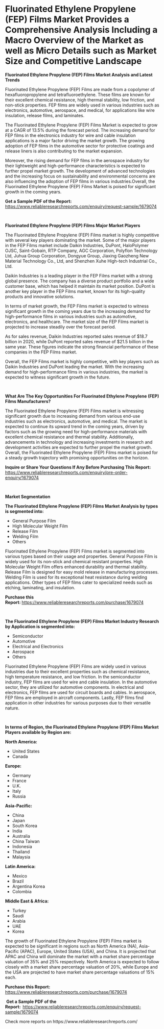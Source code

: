 <p><h1>Fluorinated Ethylene Propylene (FEP) Films Market Provides a Comprehensive Analysis Including a Macro Overview of the Market as well as Micro Details such as Market Size and Competitive Landscape</h1></p><p><strong>Fluorinated Ethylene Propylene (FEP) Films Market Analysis and Latest Trends</strong></p>
<p><p>Fluorinated Ethylene Propylene (FEP) Films are made from a copolymer of hexafluoropropylene and tetrafluoroethylene. These films are known for their excellent chemical resistance, high thermal stability, low friction, and non-stick properties. FEP films are widely used in various industries such as electronics, automotive, aerospace, and medical, for applications like wire insulation, release films, and laminates.</p><p>The Fluorinated Ethylene Propylene (FEP) Films Market is expected to grow at a CAGR of 13.5% during the forecast period. The increasing demand for FEP films in the electronics industry for wire and cable insulation applications is a major factor driving the market growth. The growing adoption of FEP films in the automotive sector for protective coatings and release liners is also contributing to the market expansion.</p><p>Moreover, the rising demand for FEP films in the aerospace industry for their lightweight and high-performance characteristics is expected to further propel market growth. The development of advanced technologies and the increasing focus on sustainability and environmental concerns are also influencing the adoption of FEP films in various industries.Overall, the Fluorinated Ethylene Propylene (FEP) Films Market is poised for significant growth in the coming years.</p></p>
<p><strong>Get a Sample PDF of the Report:&nbsp;</strong> <a href="https://www.reliableresearchreports.com/enquiry/request-sample/1679074">https://www.reliableresearchreports.com/enquiry/request-sample/1679074</a></p>
<p>&nbsp;</p>
<p><strong>Fluorinated Ethylene Propylene (FEP) Films Major Market Players</strong></p>
<p><p>The Fluorinated Ethylene Propylene (FEP) Films market is highly competitive with several key players dominating the market. Some of the major players in the FEP Films market include Daikin Industries, DuPont, HaloPolymer OJSC, Saint-Gobain, RTP Company, AGC Corporation, Polyflon Technology Ltd, Juhua Group Corporation, Dongyue Group, Jiaxing Gaozheng New Material Technology Co., Ltd, and Shenzhen Xuhe High-tech Industrial Co., Ltd.</p><p>Daikin Industries is a leading player in the FEP Films market with a strong global presence. The company has a diverse product portfolio and a wide customer base, which has helped it maintain its market position. DuPont is another key player in the FEP Films market, known for its high-quality products and innovative solutions.</p><p>In terms of market growth, the FEP Films market is expected to witness significant growth in the coming years due to the increasing demand for high-performance films in various industries such as automotive, electronics, and healthcare. The market size of the FEP Films market is projected to increase steadily over the forecast period.</p><p>As for sales revenue, Daikin Industries reported sales revenue of $18.7 billion in 2020, while DuPont reported sales revenue of $21.5 billion in the same year. These figures indicate the strong financial performance of these companies in the FEP Films market.</p><p>Overall, the FEP Films market is highly competitive, with key players such as Daikin Industries and DuPont leading the market. With the increasing demand for high-performance films in various industries, the market is expected to witness significant growth in the future.</p></p>
<p>&nbsp;</p>
<p><strong>What Are The Key Opportunities For Fluorinated Ethylene Propylene (FEP) Films Manufacturers?</strong></p>
<p><p>The Fluorinated Ethylene Propylene (FEP) Films market is witnessing significant growth due to increasing demand from various end-use industries such as electronics, automotive, and medical. The market is expected to continue its upward trend in the coming years, driven by factors such as the growing need for high-performance materials with excellent chemical resistance and thermal stability. Additionally, advancements in technology and increasing investments in research and development activities are expected to further propel the market growth. Overall, the Fluorinated Ethylene Propylene (FEP) Films market is poised for a steady growth trajectory with promising opportunities on the horizon.</p></p>
<p><strong>Inquire or Share Your Questions If Any Before Purchasing This Report:</strong> <a href="https://www.reliableresearchreports.com/enquiry/pre-order-enquiry/1679074">https://www.reliableresearchreports.com/enquiry/pre-order-enquiry/1679074</a></p>
<p>&nbsp;</p>
<p><strong>Market Segmentation</strong></p>
<p><strong>The Fluorinated Ethylene Propylene (FEP) Films Market Analysis by types is segmented into:</strong></p>
<p><ul><li>General Purpose Film</li><li>High Molecular Weight Film</li><li>Release Film</li><li>Welding Film</li><li>Others</li></ul></p>
<p><p>Fluorinated Ethylene Propylene (FEP) Films market is segmented into various types based on their usage and properties. General Purpose Film is widely used for its non-stick and chemical resistant properties. High Molecular Weight Film offers enhanced durability and thermal stability. Release Film is designed for easy mold release in manufacturing processes. Welding Film is used for its exceptional heat resistance during welding applications. Other types of FEP films cater to specialized needs such as etching, laminating, and insulation.</p></p>
<p><strong>Purchase this Report:&nbsp;</strong><a href="https://www.reliableresearchreports.com/purchase/1679074">https://www.reliableresearchreports.com/purchase/1679074</a></p>
<p>&nbsp;</p>
<p><strong>The Fluorinated Ethylene Propylene (FEP) Films Market Industry Research by Application is segmented into:</strong></p>
<p><ul><li>Semiconductor</li><li>Automotive</li><li>Electrical and Electronics</li><li>Aerospace</li><li>Others</li></ul></p>
<p><p>Fluorinated Ethylene Propylene (FEP) Films are widely used in various industries due to their excellent properties such as chemical resistance, high temperature resistance, and low friction. In the semiconductor industry, FEP films are used for wire and cable insulation. In the automotive sector, they are utilized for automotive components. In electrical and electronics, FEP films are used for circuit boards and cables. In aerospace, FEP films are employed in aircraft components. Lastly, FEP films find application in other industries for various purposes due to their versatile nature.</p></p>
<p>&nbsp;</p>
<p><strong>In terms of Region, the Fluorinated Ethylene Propylene (FEP) Films Market Players available by Region are:</strong></p>
<p>
    <p> <strong> North America: </strong>
        <ul>
            <li>United States</li>
            <li>Canada</li>
        </ul>
        </p> 
    <p> <strong> Europe: </strong>
        <ul>
            <li>Germany</li>
            <li>France</li>
            <li>U.K.</li>
            <li>Italy</li>
            <li>Russia</li>
        </ul>
        </p> 
    <p> <strong> Asia-Pacific: </strong>
        <ul>
            <li>China</li>
            <li>Japan</li>
            <li>South Korea</li>
            <li>India</li>
            <li>Australia</li>
            <li>China Taiwan</li>
            <li>Indonesia</li>
            <li>Thailand</li>
            <li>Malaysia</li>
        </ul>
        </p> 
    <p> <strong> Latin America: </strong>
        <ul>
            <li>Mexico</li>
            <li>Brazil</li>
            <li>Argentina Korea</li>
            <li>Colombia</li>
        </ul>
        </p> 
    <p> <strong> Middle East & Africa: </strong>
        <ul>
            <li>Turkey</li>
            <li>Saudi</li>
            <li>Arabia</li>
            <li>UAE</li>
            <li>Korea</li>
        </ul>
    </p>
    </p>
<p><p>The growth of Fluorinated Ethylene Propylene (FEP) Films market is expected to be significant in regions such as North America (NA), Asia-Pacific (APAC), Europe, United States (USA), and China. It is projected that APAC and China will dominate the market with a market share percentage valuation of 35% and 25% respectively. North America is expected to follow closely with a market share percentage valuation of 20%, while Europe and the USA are projected to have market share percentage valuations of 15% each.</p></p>
<p><strong>Purchase this Report: </strong><a href="https://www.reliableresearchreports.com/purchase/1679074">https://www.reliableresearchreports.com/purchase/1679074</a></p>
<p>&nbsp;<strong>Get a Sample PDF of the Report:&nbsp;&nbsp;</strong><a href="https://www.reliableresearchreports.com/enquiry/request-sample/1679074">https://www.reliableresearchreports.com/enquiry/request-sample/1679074</a></p>
<p><strong></strong></p>
<p>Check more reports on https://www.reliableresearchreports.com/</p>
